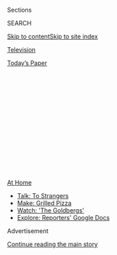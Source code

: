 <div id="app">

<div>

<div>

<div>

<div class="NYTAppHideMasthead css-1q2w90k e1suatyy0">

<div class="section css-ui9rw0 e1suatyy2">

<div class="css-eph4ug er09x8g0">

<div class="css-6n7j50">

</div>

<span class="css-1dv1kvn">Sections</span>

<div class="css-10488qs">

<span class="css-1dv1kvn">SEARCH</span>

</div>

[Skip to content](#site-content)[Skip to site
index](#site-index)

</div>

<div id="masthead-section-label" class="css-1wr3we4 eaxe0e00">

[Television](https://www.nytimes3xbfgragh.onion/section/arts/television)

</div>

<div class="css-10698na e1huz5gh0">

</div>

</div>

<div id="masthead-bar-one" class="section hasLinks css-15hmgas e1csuq9d3">

<div class="css-uqyvli e1csuq9d0">

</div>

<div class="css-1uqjmks e1csuq9d1">

</div>

<div class="css-9e9ivx">

[](https://myaccount.nytimes3xbfgragh.onion/auth/login?response_type=cookie&client_id=vi)

</div>

<div class="css-1bvtpon e1csuq9d2">

[Today’s
Paper](https://www.nytimes3xbfgragh.onion/section/todayspaper)

</div>

</div>

</div>

</div>

<div data-aria-hidden="false">

<div id="site-content" data-role="main">

<div>

<div class="css-1aor85t" style="opacity:0.000000001;z-index:-1;visibility:hidden">

<div class="css-1hqnpie">

<div class="css-epjblv">

<span class="css-17xtcya">[Television](/section/arts/television)</span><span class="css-x15j1o">|</span><span class="css-fwqvlz">Sam
Jay: A Comic Who Belongs to No
Camp</span>

</div>

<div class="css-k008qs">

<div class="css-1iwv8en">

<span class="css-18z7m18"></span>

<div>

</div>

</div>

<span class="css-1n6z4y">https://nyti.ms/3i3tE3V</span>

<div class="css-1705lsu">

<div class="css-4xjgmj">

<div class="css-4skfbu" data-role="toolbar" data-aria-label="Social Media Share buttons, Save button, and Comments Panel with current comment count" data-testid="share-tools">

  - 
  - 
  - 
  - 
    
    <div class="css-6n7j50">
    
    </div>

  - 
  - 

</div>

</div>

</div>

</div>

</div>

</div>

<div id="NYT_TOP_BANNER_REGION" class="css-13pd83m">

<div>

<div id="maps-athome-menu" class="section interactive-content interactive-size-medium css-1edisqu">

<div class="css-17ih8de interactive-body">

<div class="at-home-nav__innerContainer">

<div class="at-home-nav__title">

[At
Home](https://www.nytimes3xbfgragh.onion/spotlight/at-home?action=click&pgtype=Article&state=default&region=TOP_BANNER&context=at_home_menu)

</div>

  - [Talk: To
    Strangers](https://www.nytimes3xbfgragh.onion/2020/08/03/well/family/the-benefits-of-talking-to-strangers.html?action=click&pgtype=Article&state=default&region=TOP_BANNER&context=at_home_menu)
  - [Make: Grilled
    Pizza](https://www.nytimes3xbfgragh.onion/2020/08/01/at-home/coronavirus-make-pizza-on-a-grill.html?action=click&pgtype=Article&state=default&region=TOP_BANNER&context=at_home_menu)
  - [Watch: 'The
    Goldbergs'](https://www.nytimes3xbfgragh.onion/2020/07/31/arts/television/goldbergs-abc-stream.html?action=click&pgtype=Article&state=default&region=TOP_BANNER&context=at_home_menu)
  - [Explore: Reporters' Google
    Docs](https://www.nytimes3xbfgragh.onion/interactive/2020/at-home/even-more-reporters-editors-diaries-lists-recommendations.html?action=click&pgtype=Article&state=default&region=TOP_BANNER&context=at_home_menu)

</div>

</div>

</div>

</div>

</div>

<div id="top-wrapper" class="css-1sy8kpn">

<div id="top-slug" class="css-l9onyx">

Advertisement

</div>

[Continue reading the main
story](#after-top)

<div class="ad top-wrapper" style="text-align:center;height:100%;display:block;min-height:250px">

<div id="top" class="place-ad" data-position="top" data-size-key="top">

</div>

</div>

<div id="after-top">

</div>

</div>

<div>

<div id="sponsor-wrapper" class="css-1hyfx7x">

<div id="sponsor-slug" class="css-19vbshk">

Supported by

</div>

[Continue reading the main
story](#after-sponsor)

<div id="sponsor" class="ad sponsor-wrapper" style="text-align:center;height:100%;display:block">

</div>

<div id="after-sponsor">

</div>

</div>

<div class="css-186x18t">

On Comedy

</div>

<div class="css-1vkm6nb ehdk2mb0">

# Sam Jay: A Comic Who Belongs to No Camp

</div>

With a deadpan glare, the stand-up takes shots at everyone and won’t say
something funny just for a laugh. Now she’s on the cusp of breaking out,
thanks to a Netflix special.

<div class="css-79elbk" data-testid="photoviewer-wrapper">

<div class="css-z3e15g" data-testid="photoviewer-wrapper-hidden">

</div>

<div class="css-1a48zt4 ehw59r15" data-testid="photoviewer-children">

![<span class="css-16f3y1r e13ogyst0" data-aria-hidden="true">“You have
to love something enough to work hard,” Sam Jay said, “and stand-up is
the only thing I love like
that.”</span><span class="css-cnj6d5 e1z0qqy90" itemprop="copyrightHolder"><span class="css-1ly73wi e1tej78p0">Credit...</span><span><span>Jingyu
Lin for The New York
Times</span></span></span>](https://static01.graylady3jvrrxbe.onion/images/2020/08/05/arts/04sam-jay1/04sam-jay1-articleLarge-v2.jpg?quality=75&auto=webp&disable=upscale)

</div>

</div>

<div class="css-18e8msd">

<div class="css-vp77d3 epjyd6m0">

<div class="css-hus3qt ey68jwv0" data-aria-hidden="true">

[![Jason
Zinoman](https://static01.graylady3jvrrxbe.onion/images/2018/12/10/multimedia/author-jason-zinoman/author-jason-zinoman-thumbLarge.png
"Jason Zinoman")](https://www.nytimes3xbfgragh.onion/by/jason-zinoman)

</div>

<div class="css-1baulvz">

By [<span class="css-1baulvz last-byline" itemprop="name">Jason
Zinoman</span>](https://www.nytimes3xbfgragh.onion/by/jason-zinoman)

</div>

</div>

  - 
    
    <div class="css-ld3wwf e16638kd2">
    
    Aug. 4,
    2020
    
    </div>

  - 
    
    <div class="css-4xjgmj">
    
    <div class="css-d8bdto" data-role="toolbar" data-aria-label="Social Media Share buttons, Save button, and Comments Panel with current comment count" data-testid="share-tools">
    
      - 
      - 
      - 
      - 
        
        <div class="css-6n7j50">
        
        </div>
    
      - 
      - 
    
    </div>
    
    </div>

</div>

</div>

<div class="section meteredContent css-1r7ky0e" name="articleBody" itemprop="articleBody">

<div class="css-1fanzo5 StoryBodyCompanionColumn">

<div class="css-53u6y8">

The stand-up comic [Sam Jay](https://samjaycomic.com/) calls herself a
late bloomer.

“Got my period late, got my titties late,” she said in her Long Island
City apartment, chuckling as she counted off on her fingers more
evidence: She didn’t discover her homosexuality until her mid-20s. And
while she had tried stand-up once before, she didn’t really get into
comedy until 29.

Comedy is like tennis: It helps to start young, which is why so many of
its superstars (Eddie Murphy, Adam Sandler, Dave Chappelle) began their
careers when they were teenagers. But Jay, long a fan and student of
stand-up, provides a good argument for the benefits of holding off. “I
needed the confidence of a life behind me to know what I wanted to say,”
she said.

Now 38, she is one of the most exciting provocateurs in comedy right now
because she tackles the hottest button issues without dogma. She belongs
to no camp. She takes shots at President Trump, but also tells you that
America is not better than him. Her takes on \#MeToo, the racism of
“white man ambition” and transgender identity reflect an eccentric
mind working through issues, her startlingly funny jackhammer punch
lines emerging from a deadpan glare.

Her comedy is tough to pigeonhole: profane and heady, aiming for belly
laughs, but never seeming desperate for them. Jay’s thoughtful bits have
a cynical edge, one earned from a few lifetimes of tragedy already. Her
late start gave her career an urgency that has led to this moment, when
she’s on the verge of a major breakout.

</div>

</div>

<div class="css-1fanzo5 StoryBodyCompanionColumn">

<div class="css-53u6y8">

Her debut hour, [“3 in the
Morning,”](https://www.youtube.com/watch?v=D2EcvFfzu-o) which
premiered Tuesday on Netflix, is one of the last specials to be shot
before the pandemic. Jay filmed it Feb. 22 and pointedly tried to dig
into the big issues of the day, but inevitably it suddenly looks less
topical, since she doesn’t address the virus, the death of George Floyd
or any protests. On her seventh-floor balcony, where we socially
distanced, I asked through a mask if this absence bothered her. Jay
paused, letting the silence sit long enough for it to be a little
uncomfortable — a place she’s perfectly comfortable in.

As the question about topicality hung there, she went to get a drink and
by the time she returned, she suggested — on the advice of her
girlfriend, Yanise Monet Vincent — we go inside because it was scorching
hot. By the time we sat down, Jay conceded some regret: “Damn,” she
said, with gravel in her voice. “I hope my special doesn’t come out and
people think, as a Black person, I just chose to not speak on this.”

If Jay has a stage persona distinct from her offstage one, I couldn’t
detect it after talking to her for three hours. She projects a steely
presence that periodically shifts into jarring vulnerability. Discussing
the transition from performing every night at clubs to going weeks
without leaving the apartment, she said she appreciated the break from
the grind, but news of police violence had sometimes sent her spiraling
into hopelessness: “There’s definitely days when me and my girl are just
sad, when I’ve just cried all day.”

</div>

</div>

<div class="css-79elbk" data-testid="photoviewer-wrapper">

<div class="css-z3e15g" data-testid="photoviewer-wrapper-hidden">

</div>

<div class="css-1a48zt4 ehw59r15" data-testid="photoviewer-children">

![<span class="css-16f3y1r e13ogyst0" data-aria-hidden="true">Jay in her
debut special, “3 in the Morning,” filmed before the pandemic and
protests against police brutality spread across the United
States.</span><span class="css-cnj6d5 e1z0qqy90" itemprop="copyrightHolder"><span class="css-1ly73wi e1tej78p0">Credit...</span><span>Marcus
Russell
Price/Netflix</span></span>](https://static01.graylady3jvrrxbe.onion/images/2020/08/05/arts/04sam-jay2/merlin_175173609_bcf28411-26dc-4be0-a2f4-9275f9ce1e60-articleLarge.jpg?quality=75&auto=webp&disable=upscale)

</div>

</div>

<div class="css-1fanzo5 StoryBodyCompanionColumn">

<div class="css-53u6y8">

At the core of her new special is an idea that true freedom means
standing out from the crowd. She starts with a self-deprecating joke
about how despite being gay she used to have sex with men as a way to
fit in with her friends. And then she describes how she felt out of step
with white lesbians, before moving into a celebration of [Jaden
Smith](https://www.cheatsheet.com/entertainment/these-are-the-most-bizarre-things-jaden-smith-ever-said.html/).
“Finally we got a weird Black kid,” she says, listing his
eccentricities, including dressing as a shoeless Batman and singing
about the stars. Marveling at his choices, she delivers her punchline
with awe: “That’s Martin Luther King’s dream.”

</div>

</div>

<div class="css-1fanzo5 StoryBodyCompanionColumn">

<div class="css-53u6y8">

More so than most comics, she has a healthy skepticism of audience
response, seeing dangers in pandering to it. “You can’t just be up there
for them because once they control you, they will lead you anywhere,”
she said.

As an experiment, Jay even hosted several stand-up shows [completely in
the
dark](https://thestandnyc.com/shows/show/1129/20191108-1159-pm-nycf-presents-black-out-comedy-in-the-dark-with-sam-jay)
as a way in part to liberate comics from feedback. (“You can stop caring
about them because you can’t see them.”)

Growing up in the projects in Boston, Jay said, she was a weird Black
kid. She was alert to how listening to Foo Fighters and Alice in Chains
in her room could be viewed with suspicion by her hip-hop-loving
brothers. “I had a friend who liked ‘Seinfeld’ and we used to make fun
of him so bad,” she said, pointing out that in her set you were supposed
to prefer
[“Martin.”](https://theundefeated.com/features/martin-lawrences-martin-20-years-later/)
“There’s lines in the sand, bro. But I always hung out with kids like
that.”

Jay was only 16 when her mother died of lupus (her father had already
died). They were close. Her mother regularly took her to plays and
museums, and was a comedy fan as well (especially of George Carlin); she
also taught Jay to think for herself. But when her mother got sick and
became bedridden, Jay said, she responded by growing distant, until one
day her mother confronted her. “Are you mad at me?” she asked her. Jay
told her no.

“She said you don’t have to lie,” Jay said. “It’s OK to be mad at me.
I’m your mother and I’m supposed to do certain things, so don’t feel
guilty. I cried and she held me. Within six or seven months, she was
dead.”

Jay paused to consider what her life would be like if her mother had not
said that. “Who knows what trajectory that would have set me on? She had
that foresight to relieve me of that,” she said, getting choked up. “She
was an impeccable parent.”

</div>

</div>

<div class="css-1fanzo5 StoryBodyCompanionColumn">

<div class="css-53u6y8">

When Jay herself received a lupus diagnosis at age 20, she became
obsessed with and terrified by death, a fear that abated only recently
in part due to some professional success, but also what she described as
thinking through it. “When I’m bothered by something like that, I need
to confront it mentally,” she said. “I need to sit in it. And I remember
talking to my aunt, who said: The more you try to control something like
that the less you will. The real control is acceptance.”

Jay’s special, which has the barreling energy and intimacy of a bar
fight, only appears more political than personal. It’s just as much
about her attitude toward death and her relationship with her
girlfriend. Jay ends with a story from her childhood about extreme
maternal love that serves as a kind of tribute.

Jay began performing after working a series of jobs (Starbucks, Best
Buy) she had no passion for. “Stand-up wasn’t risky at all,” she said.
“I was working in the mail room and the highest thing I could become
was head in charge of mail. You have to love something enough to work
hard and stand-up is the only thing I love like that. It was the only
option.”

She knew early on what kind of comic she wanted to be. “I don’t say
anything just to be funny,” she said, adding that she had to believe it.
She also didn’t like segues between jokes or even callbacks, even though
both are common and effective. She thought they seemed fake.

Jak Knight, another comic who is a good friend, said of Jay with
admiration, “There’s no moving her unless she moves herself.”

The first time I saw Jay onstage, she told a couple of jokes to a
sparse, lethargic club crowd, shook her head and without a note of
anger, walked off the stage. “I don’t like to feel like the help up
there,” she said reflecting on the episode. Audience members are the
customers, she conceded, but she does not believe every crowd is the
same. “Comics put that on themselves,” she says. “‘If the audience isn’t
good, it’s my fault.’ Nah. Sometimes they just suck.”

</div>

</div>

<div class="css-1fanzo5 StoryBodyCompanionColumn">

<div class="css-53u6y8">

Jay even hesitated when she was offered a job as a writer on [“Saturday
Night
Live,”](https://www.nbc.com/saturday-night-live/cast/sam-jay-292972)
since she had no experience or particular ambition in sketch comedy.
When asked if people advised her to do it, her girlfriend in the next
room shouted, “Yes\!,” then laughed. Along with her vital counsel, Jay
also said what informed her decision was recalling the time in high
school when Oberlin College tried to recruit her but she said no because
it seemed “too whitey-tighty.” She regretted it. She joined “S.N.L.” in
2017, and while adjusting has been difficult, frequently getting
sketches cut (“I live in the cut zone”), she also wrote several pieces
that were broadcast, including [a Velvet Jones one for Eddie
Murphy](https://www.nbc.com/saturday-night-live/video/black-jeopardy-velvet-jones/4088748).

When we spoke over Zoom a week and half later, the thought occurred to
me that maybe the fact that Jay’s special does not mention the most
recent current events is actually on brand, another example of her
refusal to follow the crowd. When I suggested this, she didn’t seem
impressed, shifting subjects.

If she could shoot it now, what would she say about the recent protests?
Jay was torn. She said she would probably go at it from a couple of
angles, since she’s inspired by the young people in the streets, but
also hates that the answer for some people is still in throwing “a
Molotov cocktail.” Then she thought some more and shifted course, saying
that sometimes she saw white society as an abusive boyfriend and Black
people just need to move out.

“I am at a point where I don’t even believe in therapy for Black people
because you can’t progress when you’re still living with your abuser,”
she said, sounding like she was working out a bit for a set that isn’t
likely to happen anytime soon. “There’s no situation where a woman’s
getting beat by her husband and they’re like: ‘Go to therapy.’” Then she
added, “Just get out of the house.”

</div>

</div>

</div>

<div>

</div>

<div>

</div>

<div>

</div>

<div>

<div id="bottom-wrapper" class="css-1ede5it">

<div id="bottom-slug" class="css-l9onyx">

Advertisement

</div>

[Continue reading the main
story](#after-bottom)

<div id="bottom" class="ad bottom-wrapper" style="text-align:center;height:100%;display:block;min-height:90px">

</div>

<div id="after-bottom">

</div>

</div>

</div>

</div>

</div>

## Site Index

<div>

</div>

## Site Information Navigation

  - [© <span>2020</span> <span>The New York Times
    Company</span>](https://help.nytimes3xbfgragh.onion/hc/en-us/articles/115014792127-Copyright-notice)

<!-- end list -->

  - [NYTCo](https://www.nytco.com/)
  - [Contact
    Us](https://help.nytimes3xbfgragh.onion/hc/en-us/articles/115015385887-Contact-Us)
  - [Work with us](https://www.nytco.com/careers/)
  - [Advertise](https://nytmediakit.com/)
  - [T Brand Studio](http://www.tbrandstudio.com/)
  - [Your Ad
    Choices](https://www.nytimes3xbfgragh.onion/privacy/cookie-policy#how-do-i-manage-trackers)
  - [Privacy](https://www.nytimes3xbfgragh.onion/privacy)
  - [Terms of
    Service](https://help.nytimes3xbfgragh.onion/hc/en-us/articles/115014893428-Terms-of-service)
  - [Terms of
    Sale](https://help.nytimes3xbfgragh.onion/hc/en-us/articles/115014893968-Terms-of-sale)
  - [Site
    Map](https://spiderbites.nytimes3xbfgragh.onion)
  - [Help](https://help.nytimes3xbfgragh.onion/hc/en-us)
  - [Subscriptions](https://www.nytimes3xbfgragh.onion/subscription?campaignId=37WXW)

</div>

</div>

</div>

</div>
